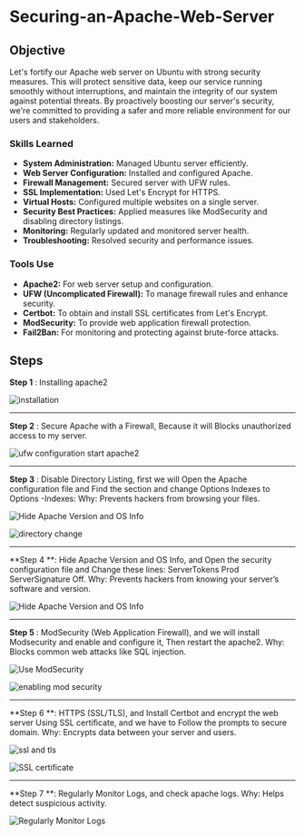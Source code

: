 # Securing-an-Apache-Web-Server

## Objective

Let's fortify our Apache web server on Ubuntu with strong security measures. This will protect sensitive data, keep our service running smoothly without interruptions, and maintain the integrity of our system against potential threats. By proactively boosting our server's security, we're committed to providing a safer and more reliable environment for our users and stakeholders.

### Skills Learned

- **System Administration:** Managed Ubuntu server efficiently.
- **Web Server Configuration:** Installed and configured Apache.
- **Firewall Management:** Secured server with UFW rules.
- **SSL Implementation:** Used Let's Encrypt for HTTPS.
- **Virtual Hosts:** Configured multiple websites on a single server.
- **Security Best Practices:** Applied measures like ModSecurity and disabling directory listings.
- **Monitoring:** Regularly updated and monitored server health.
- **Troubleshooting:** Resolved security and performance issues.

### Tools Use

- **Apache2:** For web server setup and configuration.
- **UFW (Uncomplicated Firewall):** To manage firewall rules and enhance security.
- **Certbot:** To obtain and install SSL certificates from Let's Encrypt.
- **ModSecurity:** To provide web application firewall protection.
- **Fail2Ban:** For monitoring and protecting against brute-force attacks.

## Steps

**Step 1** : Installing apache2 

![installation](https://github.com/user-attachments/assets/94988259-0461-44de-b7ad-c5a0027821a9)

<hr>

**Step 2** :  Secure Apache with a Firewall, Because it will Blocks unauthorized access to my server.

![ufw configuration   start apache2](https://github.com/user-attachments/assets/2917daef-2796-48d2-a045-b58855549541)

<hr>

**Step 3** : Disable Directory Listing, first we will Open the Apache configuration file and Find the <Directory> section and change Options Indexes to Options -Indexes:
Why: Prevents hackers from browsing your files.

![Hide Apache Version and OS Info](https://github.com/user-attachments/assets/1a280ae3-0b2a-427c-914b-10ccae359e97)

![directory change](https://github.com/user-attachments/assets/d933fda5-75af-4d3b-8a94-f261f1d9d49c)

<hr>

**Step 4 **: Hide Apache Version and OS Info, and Open the security configuration file and Change these lines: ServerTokens Prod
ServerSignature Off.
Why: Prevents hackers from knowing your server’s software and version.

![Hide Apache Version and OS Info](https://github.com/user-attachments/assets/528d9f5b-d1ea-4a3a-9189-ab67d5dc4e64)

<hr>

**Step 5** : ModSecurity (Web Application Firewall), and we will install Modsecurity and enable and configure it, Then restart the apache2.
Why: Blocks common web attacks like SQL injection.

![Use ModSecurity](https://github.com/user-attachments/assets/09c18b51-eb04-499a-89ca-ebd305399e15)

![enabling mod security](https://github.com/user-attachments/assets/995e4cfb-2f2f-46c4-b540-c1976a7d6146)

<hr>

**Step 6 **:  HTTPS (SSL/TLS), and Install Certbot and encrypt the web server Using SSL certificate, and we have to Follow the prompts to secure domain.
Why: Encrypts data between your server and users.

![ssl and tls](https://github.com/user-attachments/assets/13b1e126-de4e-4b01-a479-aff070c990ae)

![SSL certificate](https://github.com/user-attachments/assets/b73e68be-f472-4355-add9-94287cf3cec7)

<hr>

**Step 7 **: Regularly Monitor Logs, and check apache logs. 
Why: Helps detect suspicious activity.

![Regularly Monitor Logs](https://github.com/user-attachments/assets/4c81996a-fb68-479a-bdff-ec3ce9fd0881)













